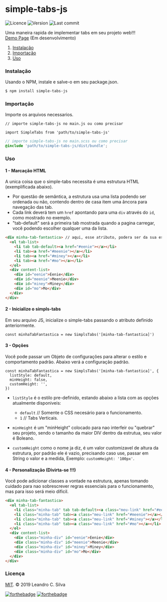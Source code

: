 # simple-tabs-js
<a><img src="https://img.shields.io/npm/l/simple-tabs-js.svg" alt="Licence"></a> <a><img src="https://img.shields.io/github/package-json/v/leandrocesarr/simple-tabs-js.svg" alt="Version"></a> <a><img src="https://img.shields.io/github/last-commit/LeandroCesarr/simple-tabs.js.svg" alt="Last commit"></a>

Uma maneira rapida de implementar tabs em seu projeto web!!! <br />
[Demo Page](https://github.com/LeandroCesarr/simple-tabs.js) (Em desenvolvimento)

1. [Instalação](#instalação)
2. [Importação](#importação)
3. [Uso](#uso)

### Instalação
Usando o NPM, instale e salve-o em seu package.json.

```bash
$ npm install simple-tabs-js
```

### Importação
Importe os arquivos necessarios.

```es6
// importe simple-tabs-js no main.js ou como precisar

import SimpleTabs from 'path/to/simple-tabs-js'
```
```scss
// importe simple-tabs-js no main.scss ou como precisar
@include 'path/to/simple-tabs-js/dist/bundle';
```

### Uso
#### 1 - Marcação HTML
A unica coisa que o simple-tabs necessita é uma estrutura HTML (exemplificada abaixo).
  - Por questão de semântica, a estrutura usa uma lista podendo ser ordenada ou não, contendo dentro de casa item uma âncora
    para navegação das tab.
  - Cada link deverá tem um `href` apontando para uma `div` através do `id`, como mostrado no exemplo.
  - "tab-default" será a primeira tab mostrada quando a pagina carregar, você podendo escolher qualquer uma da lista.

```html
<div minha-tab-fantastica> // aqui, esse atributo, podera ser da sua escolha, sendo usado posteriormente
  <ol tab-list>
    <li tab tab-default><a href="#eenie"></a></li>
    <li tab><a href="#meenie"></a></li>
    <li tab><a href="#miney"></a></li>
    <li tab><a href="#mo"></a></li>
  </ol>
  <div content-list>
    <div id="eenie">Eenie</div>
    <div id="meenie">Meenie</div>
    <div id="miney">Miney</div>
    <div id="mo">Mo</div>
  </div>
</div>
```
#### 2 - Inicialize o simpls-tabs
Em seu arquivo JS, inicialize o simple-tabs passando o atributo definido anteriormente.

```ES6
const minhaTabFantastica = new SimplsTabs('[minha-tab-fantastica]') 
```
#### 3 - Opções
Você pode passar um Objeto de configurações para alterar o estilo e comportamento padrão.
Abaixo verá a configuração padrão.

```ES6
const minhaTabFantastica = new SimplsTabs('[minha-tab-fantastica]', {
  listStyle: default,
  minHeight: false,
  customHeight: '',
}) 
```
- `listStyle` é o estilo pre-definido, estando abaixo a lista com as opções atualmente disponiveis:
   - `default` // Somente o CSS necesário para o funcionamento.
   - `1`        // Tabs Verticais.
   
- `minHeight` é um "minHeight" colocado para nao interfeir ou "quebrar" seu projeto, sendo o tamanho da maior DIV dentro da estrutua, seu valor é Boleano.

- `customHeight` como o nome ja diz, é um valor customizavel de altura da estrutura, por padrão ele é vazio, precisando caso use, passar em String o valor e a medida, Exemplo: `customHeight: '100px'`.

#### 4 - Personalização (Divirta-se !!!)

Você pode adicionar classes a vontade na estrutura, apenas tomando cuidado para nao sobrescrever regras essenciais para o funcionamento, mas para isso será meio dificil.

```html
<div minha-tab-fantastica>
  <ol tab-list>
    <li class="minha-tab" tab tab-default><a class="meu-link" href="#eenie"></a></li>
    <li class="minha-tab" tab><a class="meu-link" href="#meenie"></a></li>
    <li class="minha-tab" tab><a class="meu-link" href="#miney"></a></li>
    <li class="minha-tab" tab><a class="meu-link" href="#mo"></a></li>
  </ol>
  <div content-list>
    <div class="minha-div" id="eenie">Eenie</div>
    <div class="minha-div" id="meenie">Meenie</div>
    <div class="minha-div" id="miney">Miney</div>
    <div class="minha-div" id="mo">Mo</div>
  </div>
</div>
```



### Licença
[MIT](https://opensource.org/licenses/MIT). © 2019 Leandro C. Silva

[![forthebadge](https://forthebadge.com/images/badges/built-by-developers.svg)](https://forthebadge.com) [![forthebadge](https://forthebadge.com/images/badges/made-with-javascript.svg)](https://forthebadge.com)

